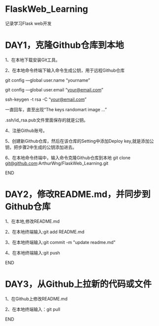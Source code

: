 # FlaskWeb_Learning
记录学习Flask web开发


# DAY1，克隆Github仓库到本地

1、在本地下载安装Git工具。

2、在本地命令终端下输入命令生成公钥，用于远程Github仓库
   
   git config —global user.name “yourname”
   
   git config —global user.email “your@email.com”
   
   
   ssh-keygen -t rsa -C “your@email.com”
   
   一直回车，直至出现“The keys randomart image …”

   
   .ssh/id_rsa.pub文件里面保存的就是公钥。


4、注册Github账号。

5、创建新Github仓库，然后在该仓库的Setting中添加Deploy key,就是添加公钥，把步骤2中生成的公钥添加进去。

6、在本地命令终端中，输入命令克隆Github仓库到本地
   git clone git@github.com:ArthurWng/FlaskWeb_Learning.git

END

# DAY2，修改README.md，并同步到Github仓库

1、在本地,修改README.md

2、在本地终端输入:git add README.md

3、在本地终端输入:git commit -m "update readme.md"

4、在本地终端输入:git push

END


# DAY3，从Github上拉新的代码或文件
1、在Github上修改README.md

2、在本地终端输入：git pull

END
